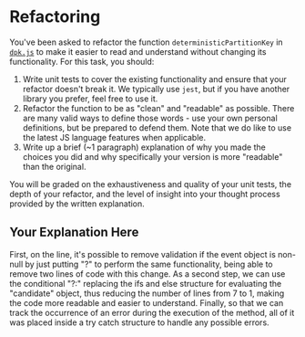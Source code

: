 # Refactoring

You've been asked to refactor the function `deterministicPartitionKey` in [`dpk.js`](dpk.js) to make it easier to read and understand without changing its functionality. For this task, you should:

1. Write unit tests to cover the existing functionality and ensure that your refactor doesn't break it. We typically use `jest`, but if you have another library you prefer, feel free to use it.
2. Refactor the function to be as "clean" and "readable" as possible. There are many valid ways to define those words - use your own personal definitions, but be prepared to defend them. Note that we do like to use the latest JS language features when applicable.
3. Write up a brief (~1 paragraph) explanation of why you made the choices you did and why specifically your version is more "readable" than the original.

You will be graded on the exhaustiveness and quality of your unit tests, the depth of your refactor, and the level of insight into your thought process provided by the written explanation.

## Your Explanation Here
First, on the line, it's possible to remove validation if the event object is non-null by just putting "?" to perform the same functionality, being able to remove two lines of code with this change.
As a second step, we can use the conditional "?:" replacing the ifs and else structure for evaluating the "candidate" object, thus reducing the number of lines from 7 to 1, making the code more readable and easier to understand.
Finally, so that we can track the occurrence of an error during the execution of the method, all of it was placed inside a try catch structure to handle any possible errors.